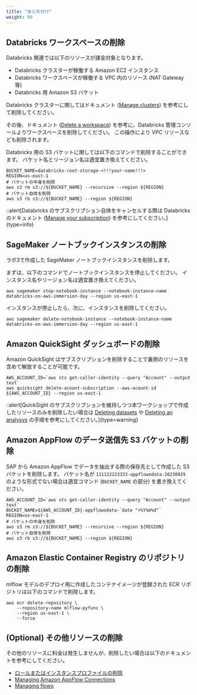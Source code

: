 ```yaml
---
title: "あと片付け"
weight: 90
---
```


## Databricks ワークスペースの削除

Databricks 関連では以下のリソースが課金対象となります。

- Databricks クラスターが稼働する Amazon EC2 インスタンス
- Databricks ワークスペースが稼働する VPC 内のリソース (NAT Gateway 等)
- Databricks 用 Amazon S3 バケット

Databricks クラスターに関してはドキュメント ([Manage clusters](https://docs.databricks.com/en/clusters/clusters-manage.html#terminate-a-cluster)) を参考にして削除してください。

その後、ドキュメント ([Delete a workspace](https://docs.databricks.com/en/administration-guide/workspace/delete-workspace.html)) を参考に、Databricks 管理コンソールよりワークスペースを削除してください。
この操作により VPC リソースなども削除されます。

Databricks 用の S3 バケットに関しては以下のコマンドで削除することができます。
バケット名とリージョン名は適宜置き換えてください。

```bash:
BUCKET_NAME=databricks-root-storage-<!!!your-name!!!>
REGION=us-east-1
# バケットの中身を削除
aws s3 rm s3://${BUCKET_NAME} --recursive --region ${REGION}
# バケット自体を削除
aws s3 rb s3://${BUCKET_NAME} --region ${REGION}
```

::alert[Databricks のサブスクリプション自体をキャンセルする際は Databricks のドキュメント ([Manage your subscription](https://docs.databricks.com/en/administration-guide/account-settings/account.html#cancel-your-databricks-subscription)) を参考にしてください。]{type=info}

## SageMaker ノートブックインスタンスの削除

ラボ3で作成した SageMaker ノートブックインスタンスを削除します。

まずは、以下のコマンドでノートブックインスタンスを停止してください。
インスタンス名やリージョン名は適宜置き換えてください。

```bash:
aws sagemaker stop-notebook-instance --notebook-instance-name databricks-on-aws-immersion-day --region us-east-1
```

インスタンスが停止したら、次に、インスタンスを削除してください。

```bash:
aws sagemaker delete-notebook-instance --notebook-instance-name databricks-on-aws-immersion-day --region us-east-1
```

## Amazon QuickSight ダッシュボードの削除

Amazon QuickSight はサブスクリプションを削除することで裏側のリソースを含めて解放することが可能です。

```bash:
AWS_ACCOUNT_ID=`aws sts get-caller-identity --query "Account" --output text`
aws quicksight delete-acount-subscription --aws-acount-id ${AWS_ACCOUNT_ID} --region us-east-1
```

::alert[QuickSight のサブスクリプションを維持しつつ本ワークショップで作成したリソースのみを削除したい場合は [Deleting datasets](https://docs.aws.amazon.com/quicksight/latest/user/delete-a-data-set.html) や [Deleting an analysys](https://docs.aws.amazon.com/quicksight/latest/user/deleting-an-analysis.html) の手順を参考にしてください。]{type=warning}

## Amazon AppFlow のデータ送信先 S3 バケットの削除

SAP から Amazon AppFlow でデータを抽出する際の保存先として作成した S3 バケットを削除します。
バケット名が `111122223333-appflowodata-20230829` のような形式でない場合は適宜コマンド (`BUCKET_NAME` の部分) を書き換えてください。

```bash:
AWS_ACCOUNT_ID=`aws sts get-caller-identity --query "Account" --output text`
BUCKET_NAME=${AWS_ACCOUNT_ID}-appflowodata-`date "+%Y%m%d"`
REGION=us-east-1
# バケットの中身を削除
aws s3 rm s3://${BUCKET_NAME} --recursive --region ${REGION}
# バケット自体を削除
aws s3 rb s3://${BUCKET_NAME} --region ${REGION}
```

## Amazon Elastic Container Registry のリポジトリの削除

mlflow モデルのデプロイ用に作成したコンテナイメージが登録された ECR リポジトリは以下のコマンドで削除します。

```bash:
aws ecr delete-repository \
    --repository-name mlflow-pyfunc \
    --region us-east-1 \
    --force 
```

## (Optional) その他リソースの削除

その他のリソースに料金は発生しませんが、削除したい場合は以下のドキュメントを参考にしてください。

- [ロールまたはインスタンスプロファイルの削除](https://docs.aws.amazon.com/ja_jp/IAM/latest/UserGuide/id_roles_manage_delete.html)
- [Managing Amazon AppFlow Connections](https://docs.aws.amazon.com/ja_jp/appflow/latest/userguide/connections.html)
- [Managing flows](https://docs.aws.amazon.com/ja_jp/appflow/latest/userguide/flows-manage.html)
